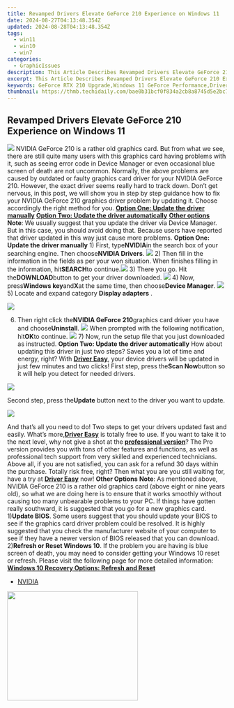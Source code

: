 ```yaml
---
title: Revamped Drivers Elevate GeForce 210 Experience on Windows 11
date: 2024-08-27T04:13:48.354Z
updated: 2024-08-28T04:13:48.354Z
tags:
  - win11
  - win10
  - win7
categories:
  - GraphicIssues
description: This Article Describes Revamped Drivers Elevate GeForce 210 Experience on Windows 11
excerpt: This Article Describes Revamped Drivers Elevate GeForce 210 Experience on Windows 11
keywords: GeForce RTX 210 Upgrade,Windows 11 GeForce Performance,Drivers Elevate Gaming Windows,Enhanced RTX Graphics Windows,GeForce 210 Boost Windows 11 Gaming,Windows 11 Optimized Drivers GeForce,RTX 210 Gaming Upgrade Windows Compatibility
thumbnail: https://thmb.techidaily.com/bae0b31bcf0f834a2cb8a8745d5e2bc7c01fc184bad894f3a2d80e9f7aedc125.jpg
---
```


## Revamped Drivers Elevate GeForce 210 Experience on Windows 11

![](https://images.drivereasy.com/wp-content/uploads/2017/01/img_58805a8f5c151.png) NVIDIA GeForce 210 is a rather old graphics card. But from what we see, there are still quite many users with this graphics card having problems with it, such as seeing error code in Device Manager or even occasional blue screen of death are not uncommon. Normally, the above problems are caused by outdated or faulty graphics card driver for your NVIDIA GeForce 210\. However, the exact driver seems really hard to track down. Don’t get nervous, in this post, we will show you in step by step guidance how to fix your NVIDIA GeForce 210 graphics driver problem by updating it. Choose accordingly the right method for you. [**Option One: Update the driver manually**](#1) [**Option Two: Update the driver automatically**](#2) [**Other options**](#3) **Note**: We usually suggest that you update the driver via Device Manager. But in this case, you should avoid doing that. Because users have reported that driver updated in this way just cause more problems.   **Option One: Update the driver manually** 1) First, type**NVIDIA**in the search box of your searching engine. Then choose**NVIDIA Drivers**. ![](https://images.drivereasy.com/wp-content/uploads/2017/01/img_588064470ed8a.png) 2) Then fill in the information in the fields as per your won situation. When finishes filling in the information, hit**SEARCH**to continue.![](https://images.drivereasy.com/wp-content/uploads/2017/01/img_588064aea6fc3.png) 3) There you go. Hit the**DOWNLOAD**button to get your driver downloaded. ![](https://images.drivereasy.com/wp-content/uploads/2017/01/img_588064d8b7982.png) 4) Now, press**Windows key**and**X**at the same time, then choose**Device Manager**. ![](https://images.drivereasy.com/wp-content/uploads/2017/01/img_586b799d15ed0.png) 5)  Locate and expand category **Display adapters** .

![](https://images.drivereasy.com/wp-content/uploads/2017/01/img_5880674cc0d03.png)

6) Then right click the**NVIDIA GeForce 210**graphics card driver you have and choose**Uninstall**. ![](https://images.drivereasy.com/wp-content/uploads/2017/01/img_5880677fce3e1.png) When prompted with the following notification, hit**OK**to continue. ![](https://images.drivereasy.com/wp-content/uploads/2017/01/img_588067d0d7eb3.png) 7) Now, run the setup file that you just downloaded as instructed.   **Option Two: Update the driver automatically** How about updating this driver in just two steps? Saves you a lot of time and energy, right? With [**Driver Easy**](https://tools.techidaily.com/drivereasy/download/), your device drivers will be updated in just few minutes and two clicks! First step, press the**Scan Now**button so it will help you detect for needed drivers.

![](https://images.drivereasy.com/wp-content/uploads/2017/04/img_58e8a76451b83.png)

 Second step, press the**Update** button next to the driver you want to update.

![](https://images.drivereasy.com/wp-content/uploads/2017/04/img_58e8a75c9f05d.jpg)

And that’s all you need to do! Two steps to get your drivers updated fast and easily. What’s more,[**Driver Easy**](https://tools.techidaily.com/drivereasy/download/) is totally free to use. If you want to take it to the next level, why not give a shot at the [**professional version**](https://tools.techidaily.com/drivereasy/download/)? The Pro version provides you with tons of other features and functions, as well as professional tech support from very skilled and experienced technicians. Above all, if you are not satisfied, you can ask for a refund 30 days within the purchase. Totally risk free, right? Then what you are you still waiting for, have a try at [**Driver Easy**](https://tools.techidaily.com/drivereasy/download/) now!   **Other Options** **Note**: As mentioned above, NVIDIA GeForce 210 is a rather old graphics card (above eight or nine years old), so what we are doing here is to ensure that it works smoothly without causing too many unbearable problems to your PC. If things have gotten really southward, it is suggested that you go for a new graphics card. 1)**Update BIOS**. Some users suggest that you should update your BIOS to see if the graphics card driver problem could be resolved. It is highly suggested that you check the manufacturer website of your computer to see if they have a newer version of BIOS released that you can download. 2)**Refresh or Reset Windows 10**. If the problem you are having is blue screen of death, you may need to consider getting your Windows 10 reset or refresh. Please visit the following page for more detailed information: [**Windows 10 Recovery Options: Refresh and Reset**](https://tools.techidaily.com/drivereasy/download/)

* [NVIDIA](https://tools.techidaily.com/drivereasy/download/)

<ins class="adsbygoogle"
     style="display:block"
     data-ad-format="autorelaxed"
     data-ad-client="ca-pub-7571918770474297"
     data-ad-slot="1223367746"></ins>



<ins class="adsbygoogle"
     style="display:block"
     data-ad-client="ca-pub-7571918770474297"
     data-ad-slot="8358498916"
     data-ad-format="auto"
     data-full-width-responsive="true"></ins>







<!-- affiliate ads begin -->
<a href="https://caperobbin.sjv.io/c/5597632/2006118/18460" target="_top" id="2006118"><img src="//a.impactradius-go.com/display-ad/18460-2006118" border="0" alt="" width="300" height="250"/></a><img height="0" width="0" src="https://imp.pxf.io/i/5597632/2006118/18460" style="position:absolute;visibility:hidden;" border="0" />
<!-- affiliate ads end -->